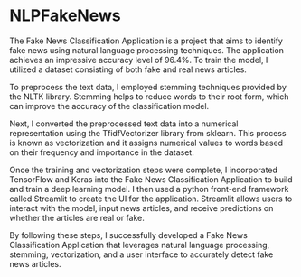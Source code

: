 # NLPFakeNews
The Fake News Classification Application is a project that aims to identify fake news using natural language processing techniques. The application achieves an impressive accuracy level of 96.4%. To train the model, I utilized a dataset consisting of both fake and real news articles. 

To preprocess the text data, I employed stemming techniques provided by the NLTK library. Stemming helps to reduce words to their root form, which can improve the accuracy of the classification model. 

Next, I converted the preprocessed text data into a numerical representation using the TfidfVectorizer library from sklearn. This process is known as vectorization and it assigns numerical values to words based on their frequency and importance in the dataset.

Once the training and vectorization steps were complete, I incorporated TensorFlow and Keras into the Fake News Classification Application to build and train a deep learning model. I then used a python front-end framework called Streamlit to create the UI for the application. Streamlit allows users to interact with the model, input news articles, and receive predictions on whether the articles are real or fake.

By following these steps, I successfully developed a Fake News Classification Application that leverages natural language processing, stemming, vectorization, and a user interface to accurately detect fake news articles.

